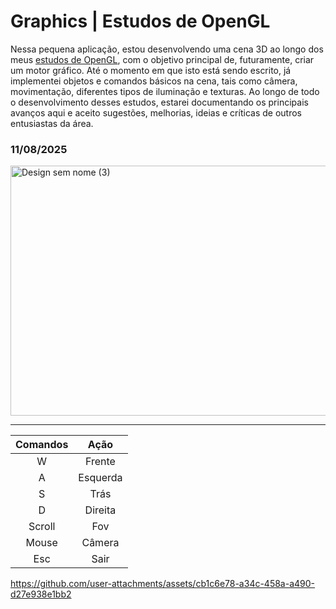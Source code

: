 # Graphics | Estudos de OpenGL

Nessa pequena aplicação, estou desenvolvendo uma cena 3D ao longo dos meus [estudos de OpenGL](https://learnopengl.com/), com o objetivo principal de, futuramente, criar um motor gráfico. Até o momento em que isto está sendo escrito, já implementei objetos e comandos básicos na cena, tais como câmera, movimentação, diferentes tipos de iluminação e texturas. Ao longo de todo o desenvolvimento desses estudos, estarei documentando os principais avanços aqui e aceito sugestões, melhorias, ideias e críticas de outros entusiastas da área.

### 11/08/2025
<img width="900" height="400" alt="Design sem nome (3)" src="https://github.com/user-attachments/assets/319862c8-2ac7-453e-a4af-bdc88cf8f3f4" />

***
Comandos | Ação
:---: | :---:
W | Frente
A | Esquerda
S | Trás
D | Direita
Scroll | Fov
Mouse | Câmera
Esc | Sair

https://github.com/user-attachments/assets/cb1c6e78-a34c-458a-a490-d27e938e1bb2

